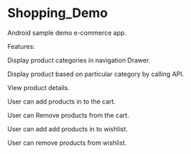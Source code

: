 # Shopping_Demo
Android sample demo e-commerce app.

Features:

Display product categories in navigation Drawer.

Display product based on particular category by calling API.

View product details.

User can add products in to the cart.

User can Remove products from the cart.

User can add add products in to wishlist.

User can remove products from wishlist.


